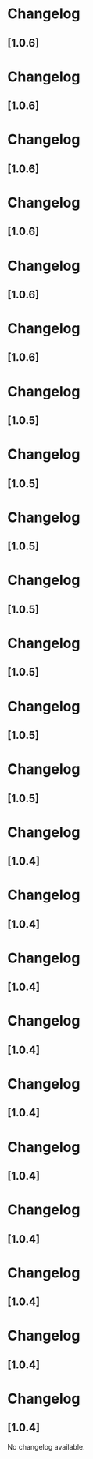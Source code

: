 # Changelog

## [1.0.6]

# Changelog

## [1.0.6]

# Changelog

## [1.0.6]

# Changelog

## [1.0.6]

# Changelog

## [1.0.6]

# Changelog

## [1.0.6]

# Changelog

## [1.0.5]

# Changelog

## [1.0.5]

# Changelog

## [1.0.5]

# Changelog

## [1.0.5]

# Changelog

## [1.0.5]

# Changelog

## [1.0.5]

# Changelog

## [1.0.5]

# Changelog

## [1.0.4]

# Changelog

## [1.0.4]

# Changelog

## [1.0.4]

# Changelog

## [1.0.4]

# Changelog

## [1.0.4]

# Changelog

## [1.0.4]

# Changelog

## [1.0.4]

# Changelog

## [1.0.4]

# Changelog

## [1.0.4]

# Changelog

## [1.0.4]

No changelog available.